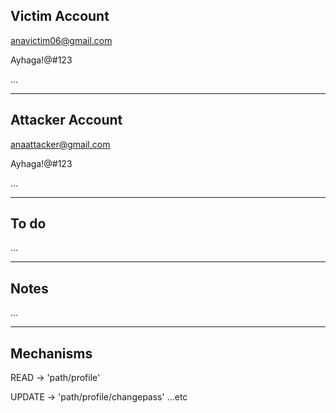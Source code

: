 ## Victim Account
anavictim06@gmail.com

Ayhaga!@#123

...

-----------------------------------------------------------------------------------------

## Attacker Account
anaattacker@gmail.com

Ayhaga!@#123

...

-----------------------------------------------------------------------------------------
## To do 

...

-----------------------------------------------------------------------------------------
## Notes
...

-----------------------------------------------------------------------------------------
## Mechanisms
 READ -> 'path/profile'

 UPDATE -> 'path/profile/changepass'
 ...etc
